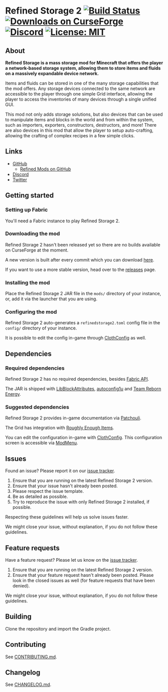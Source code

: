 # Refined Storage 2 [![Build Status](https://github.com/refinedmods/refinedstorage2/actions/workflows/build.yml/badge.svg?branch=main)](https://github.com/refinedmods/refinedstorage2/actions/workflows/build.yml) [![Downloads on CurseForge](http://cf.way2muchnoise.eu/full_243076_downloads.svg)](http://minecraft.curseforge.com/projects/refined-storage) [![Discord](https://img.shields.io/discord/342942776494653441)](https://discordapp.com/invite/VYzsydb) [![License: MIT](https://img.shields.io/badge/License-MIT-yellow.svg)](LICENSE.md)

## About

**Refined Storage is a mass storage mod for Minecraft that offers the player a network-based storage system, allowing
them to store items and fluids on a massively expandable device network.**

Items and fluids can be stored in one of the many storage capabilities that the mod offers. Any storage devices
connected to the same network are accessible to the player through one simple Grid interface, allowing the player to
access the inventories of many devices through a single unified GUI.

This mod not only adds storage solutions, but also devices that can be used to manipulate items and blocks in the world
and from within the system, such as importers, exporters, constructors, destructors, and more! There are also devices in
this mod that allow the player to setup auto-crafting, allowing the crafting of complex recipes in a few simple clicks.

## Links

- [GitHub](https://github.com/refinedmods/refinedstorage2)
    - [Refined Mods on GitHub](https://github.com/refinedmods)
- [Discord](https://discordapp.com/invite/VYzsydb)
- [Twitter](https://twitter.com/refinedmods)

## Getting started

### Setting up Fabric

You'll need a Fabric instance to play Refined Storage 2.

### Downloading the mod

Refined Storage 2 hasn't been released yet so there are no builds available on CurseForge at the moment.

A new version is built after every commit which you can
download [here](https://github.com/refinedmods/refinedstorage2/actions/workflows/build.yml?query=branch%3Amain).

If you want to use a more stable version, head over to
the [releases](https://github.com/refinedmods/refinedstorage2/releases) page.

### Installing the mod

Place the Refined Storage 2 JAR file in the `mods/` directory of your instance, or, add it via the launcher that you are
using.

### Configuring the mod

Refined Storage 2 auto-generates a `refinedstorage2.toml` config file in the `config/` directory of your instance.

It is possible to edit the config in-game through [ClothConfig](https://github.com/shedaniel/cloth-config) as well.

## Dependencies

### Required dependencies

Refined Storage 2 has no required dependencies, besides [Fabric API](https://github.com/FabricMC/fabric).

The JAR is shipped with [LibBlockAttributes](https://github.com/AlexIIL/LibBlockAttributes), [autoconfig1u](https://github.com/shedaniel/AutoConfig) and [Team Reborn Energy](https://github.com/TechReborn/Energy).

### Suggested dependencies

Refined Storage 2 provides in-game documentation via [Patchouli](https://github.com/Vazkii/Patchouli).

The Grid has integration with [Roughly Enough Items](https://github.com/shedaniel/RoughlyEnoughItems).

You can edit the configuration in-game with [ClothConfig](https://github.com/shedaniel/cloth-config). This configuration
screen is accessible via [ModMenu](https://github.com/TerraformersMC/ModMenu).

## Issues

Found an issue? Please report it on our [issue tracker](https://github.com/refinedmods/refinedstorage2/issues).

1) Ensure that you are running on the latest Refined Storage 2 version.
2) Ensure that your issue hasn't already been posted.
3) Please respect the issue template.
4) Be as detailed as possible.
5) Try to reproduce the issue with only Refined Storage 2 installed, if possible.

Respecting these guidelines will help us solve issues faster.

We might close your issue, without explanation, if you do not follow these guidelines.

## Feature requests

Have a feature request? Please let us know on the [issue tracker](https://github.com/refinedmods/refinedstorage2/issues).

1) Ensure that you are running on the latest Refined Storage 2 version.
2) Ensure that your feature request hasn't already been posted. Please look in the closed issues as well (for feature
   requests that have been denied).

We might close your issue, without explanation, if you do not follow these guidelines.

## Building

Clone the repository and import the Gradle project.

## Contributing

See [CONTRIBUTING.md](.github/CONTRIBUTING.md).

## Changelog

See [CHANGELOG.md](CHANGELOG.md).
